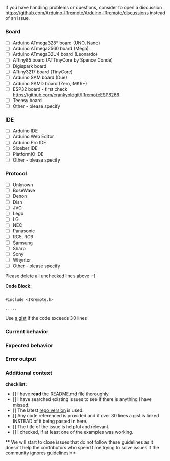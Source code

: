 If you have handling problems or questions, consider to open a discussion https://github.com/Arduino-IRremote/Arduino-IRremote/discussions instead of an issue.

### Board
* [ ] Arduino ATmega328* board (UNO, Nano)
* [ ] Arduino ATmega2560 board (Mega)
* [ ] Arduino ATmega32U4 board (Leonardo)
* [ ] ATtiny85 board (ATTinyCore by Spence Conde)
* [ ] Digispark board
* [ ] ATtiny3217 board (TinyCore)
* [ ] Arduino SAM board (Due)
* [ ] Arduino SAMD board (Zero, MKR*)
* [ ] ESP32 board - first check https://github.com/crankyoldgit/IRremoteESP8266
* [ ] Teensy board
* [ ] Other - please specify

<!-- Please specify board name if not included in board selection -->

### IDE
* [ ] Arduino IDE
* [ ] Arduino Web Editor
* [ ] Arduino Pro IDE
* [ ] Sloeber IDE
* [ ] PlatformIO IDE
* [ ] Other - please specify

### Protocol
* [ ] Unknown
* [ ] BoseWave
* [ ] Denon
* [ ] Dish
* [ ] JVC
* [ ] Lego
* [ ] LG
* [ ] NEC
* [ ] Panasonic
* [ ] RC5, RC6
* [ ] Samsung
* [ ] Sharp
* [ ] Sony
* [ ] Whynter
* [ ] Other - please specify

Please delete all unchecked lines above :-)

**Code Block:**
```

#include <IRremote.h> 

.....

```

Use [a gist](gist.github.com) if the code exceeds 30 lines

### Current behavior
<!-- Paste the code and output you run -->


<!-- Add a clear and concise description of the behavior. -->


### Expected behavior
<!-- Add a clear and concise description of what you expected to happen. -->

### Error output
<!-- Add a the serial output which indicates the error happened. -->

### Additional context
<!-- (Optional) Add any other context about the problem here. -->


**checklist:**
- [] I have **read** the README.md file thoroughly.
- [] I have searched existing issues to see if there is anything I have missed.
- [] The latest [repo version](https://github.com/Arduino-IRremote/Arduino-IRremote/archive/master.zip) is used.
- [] Any code referenced is provided and if over 30 lines a gist is linked INSTEAD of it being pasted in here.
- [] The title of the issue is helpful and relevant.
- [] I checked, if at least one of the examples was working.

** We will start to close issues that do not follow these guidelines as it doesn't help the contributors who spend time trying to solve issues if the community ignores guidelines!**
